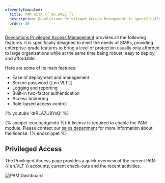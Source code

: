 ```yaml
---
eleventyComputed:
  title: PAM with {{ en.DVLS }}
  description: Devolutions Privileged Access Management is specifically designed to meet the needs of SMBs, providing enterprise-grade features to bring a level of protection usually only afforded to large organizations.
  order: 30
---
```

[Devolutions Privileged Access Management](https://devolutions.net/privileged-access-management/) provides all the following features. It is specifically designed to meet the needs of SMBs, providing enterprise-grade features to bring a level of protection usually only afforded to large organizations while at the same time being robust, easy to deploy, and affordable.

Here are some of its main features:

* Ease of deployment and management
* Secure password {{ en.VLT }}
* Logging and reporting
* Built-in two-factor authentication
* Access brokering
* Role-based access control

{% youtube 'drRLA7U8YsQ' %}

{% snippet icon.badgeInfo %}
A license is required to enable the PAM module. Please contact our [sales department](mailto:sales@devolutions.net) for more information about the license.
{% endsnippet %}

## Privileged Access
The Privileged Access page provides a quick overview of the current PAM {{ en.VLT }} accounts, current check-outs and the recent activities.

![PAM Dashboard](https://cdnweb.devolutions.net/docs/DVLS6031_2024_1.png)